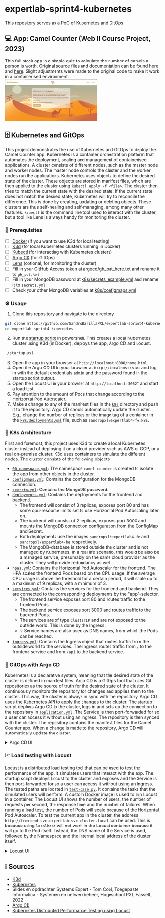 # expertlab-sprint4-kubernetes
This repository serves as a PoC of Kubernetes and GitOps

## :computer: App: Camel Counter (Web II Course Project, 2023)
This full stack app is a simple quiz to calculate the number of camels a person is worth. Original source files and documentation can be found [here](https://github.com/EHB-MCT/web2-course-project-front-end-SandroBarillaPXL) and [here](https://github.com/EHB-MCT/web2-course-project-back-end-SandroBarillaPXL). Slight adjustments were made to the original code to make it work in a containerised environment.
<br><img src="imgs/app.png" width="300">

## :file_cabinet: Kubernetes and GitOps
This project demonstrates the use of Kubernetes and GitOps to deploy the Camel Counter app. Kubernetes is a container orchestration platform that automates the deployment, scaling and management of containerised applications. A cluster consists of different nodes, such as the master node and worker nodes. The master node controls the cluster and the worker nodes run the applications. Kubernetes uses objects to define the desired state of the cluster. These objects are stored in manifest files, which are then applied to the cluster using `kubectl apply -f <file>`. The cluster then tries to match the current state with the desired state. If the current state does not match the desired state, Kubernetes will try to reconcile the difference. This is done by creating, updating or deleting objects. These clusters are thus self-healing and self-managing, among many other features. `kubectl` is the command line tool used to interact with the cluster, but a tool like Lens is always handy for monitoring the cluster.

### :wrench: Prerequisites
- [ ] [Docker](https://docs.docker.com/get-docker/) (if you want to use K3d for local testing)
- [ ] [K3d](https://k3d.io/stable/#releases) (for local Kubernetes clusters running in Docker)
- [ ] [Kubectl](https://kubernetes.io/docs/tasks/tools/install-kubectl/) (for interacting with Kubernetes clusters)
- [ ] [Argo CD](https://argo-cd.readthedocs.io/en/stable/getting_started/) (for GitOps)
- [ ] [Lens](https://k8slens.dev/download) (optional, for monitoring the cluster)
- [ ] Fill in your GitHub Access token at [argocd/gh_pat_here.txt](argocd/gh_pat_here.txt) and rename it to `gh_pat.txt`
- [ ] Fill in your MongoDB password at [k8s/secrets_example.yml](k8s/secrets_example.yml) and rename it to `secrets.yml`
- [ ] Check your other MongoDB variables at [k8s/configmaps.yml](k8s/configmaps.yml)

### :gear: Usage
1. Clone this repository and navigate to the directory
```bash
git clone https://github.com/SandroBarillaPXL/expertlab-sprint4-kubernetes
cd expertlab-sprint4-kubernetes
```
2. Run the [startup script](./startup.ps1) in powershell. This creates a local Kubernetes cluster using K3d (in Docker), deploys the app, Argo CD and Locust.
```bash
./startup.ps1
```
3. Open the app in your browser at `http://localhost:8080/home.html`.
4. Open the Argo CD UI in your browser at `http://localhost:8181` and log in with the default credentials `admin` and the password found in the startup script output.
5. Open the Locust UI in your browser at `http://localhost:30627` and start a load test. 
6. Pay attention to the amount of Pods that change according to the Horizontal Pod Autoscaler.
7. Make a change to any of the manifest files in the [`k8s`](./k8s/) directory and push it to the repository. Argo CD should automatically update the cluster. E.g., change the number of replicas or the image tag of a container in the [`k8s/deployments.yml`](k8s/deployments.yml) file, such as `sandropxl/expertlab4-fe:k8s`.

### :whale: K8s Architecture
First and foremost, this project uses K3d to create a local Kubernetes cluster instead of deploying it on a cloud provider such as AWS or GCP, or a real on-premise cluster. K3d uses containers to simulate the different nodes. The cluster consists of the following objects:
- [`00_namespace.yml`](./k8s/00_namespace.yml): The namespace `camel-counter` is created to isolate the app from other objects in the cluster.
- [`configmaps.yml`](./k8s/configmaps.yml): Contains the configuration for the MongoDB connection.
- [`secrets.yml`](./k8s/secrets.yml): Contains the MongoDB password.
- [`deployments.yml`](./k8s/deployments.yml): Contains the deployments for the frontend and backend. 
    - The frontend will consist of 3 replicas, exposes port 80 and has some cpu-resource limits set to use Horizontal Pod Autoscaling later on. 
    - The backend will consist of 2 replicas, exposes port 3000 and mounts the MongoDB connection configuration from the ConfigMap and Secret.
    - Both deployments use the images `sandropxl/expertlab4-fe` and `sandropxl/expertlab4-be` respectively.
    - The MongoDB-database is stored outside the cluster and is not managed by Kubernetes. In a real life scenario, this would be also be a managed service, presumably on the same cloud provider as the cluster. They will provide redundancy as well.
- [`hpas.yml`](./k8s/hpas.yml): Contains the Horizontal Pod Autoscaler for the frontend. The HPA scales the frontend Pods based on the CPU usage. If the average CPU usage is above the threshold for a certain period, it will scale up to a maximum of 9 replicas, with a minimum of 3.
- [`services.yml`](./k8s/services.yml): Contains the services for the frontend and backend. They are connected to the corresponding deployments by the "app"-selector.
    - The frontend service exposes port 80 and routes traffic to the frontend Pods.
    - The backend service exposes port 3000 and routes traffic to the backend Pods.
    - The services are of type `ClusterIP` and are not exposed to the outside world. This is done by the Ingress.
    - :bulb: Service names are also used as DNS names, from which the Pods can be reached.
- [`ingress.yml`](./k8s/ingress.yml): Contains the Ingress object that routes traffic from the outside world to the services. The Ingress routes traffic from `/` to the frontend service and from `/api` to the backend service.

### :octopus: GitOps with Argo CD
Kubernetes is a declarative system, meaning that the desired state of the cluster is defined in manifest files. Argo CD is a GitOps tool that uses Git repositories as the source of truth for the desired state of the cluster. It continuously monitors the repository for changes and applies them to the cluster. This way, the cluster is always in sync with the repository. Argo CD uses the Kubernetes API to apply the changes to the cluster. The startup script deploys Argo CD to the cluster, logs in and sets up the connection to the repository in [`application.yml`](./argocd/application.yml). The Service is then port-forwarded for so a user can access it without using an Ingress. The repository is then synced with the cluster. The repository contains the manifest files for the Camel Counter app. When a change is made to the repository, Argo CD will automatically update the cluster.
<details>
<summary>Argo CD UI</summary>
<img src="imgs/argoStart.png" width="500"><br>
<img src="imgs/argoUpdate.png" width="500"><br>
<img src="imgs/argoUpdate2.png" width="500"><br>
</details>

### :chart_with_upwards_trend: Load testing with Locust
Locust is a distributed load testing tool that can be used to test the performance of the app. It simulates users that interact with the app. The startup script deploys Locust to the cluster and exposes and the Service is then port-forwarded for so a user can access it without using an Ingress. The tested paths are located in [`test-case.py`](./locust/docker/locust-tasks/test-case.py). It contains the tasks that the simulated users will perform. A custom [Docker image](./locust/docker/Dockerfile) is used to run Locust in a container. The Locust UI shows the number of users, the number of requests per second, the response time and the number of failures. When running a load test, the number of Pods will scale because of the Horizontal Pod Autoscaler. To test the current app in the cluster, the address `http://frontend-svc.expertlab.svc.cluster.local` can be used. This is because using `localhost` will not work in the Locust container because it will go to the Pod itself. Instead, the DNS name of the Service is used, followed by the Namespace and the internal local address of the cluster itself.
<details>
<summary>Locust UI</summary>
<img src="imgs/locustStart.png" width="500"><br>
<img src="imgs/locustRun.png" width="500"><br>
<img src="imgs/argoScale.png" width="500"><br>
</details>

## :information_source: Sources
- [K3d](https://k3d.io/)
- [Kubernetes](https://kubernetes.io/docs/home/)
- Slides en opdrachten Systems Expert - Tom Cool, Toegepaste Informatica - Systemen en netwerkbeheer, Hogeschool PXL Hasselt, 2022
- [Argo CD](https://argo-cd.readthedocs.io/en/stable/)
- [Kubernetes Distributed Performance Testing using Locust](https://thechief.io/c/cloudplex/kubernetes-distributed-performance-testing-using-locust/)